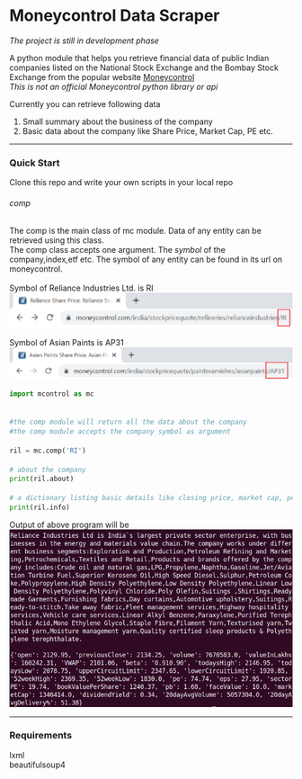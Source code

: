 # Moneycontrol Data Scraper

*The project is still in development phase*

A python module that helps you retrieve financial data of public Indian companies listed on the National Stock Exchange and the Bombay Stock Exchange from the popular website [Moneycontrol](https://www.moneycontrol.com/)</br>
*This is not an official Moneycontrol python library or api*

Currently you can retrieve following data
1. Small summary about the business of the company
2. Basic data about the company like Share Price, Market Cap, PE etc.
___
### Quick Start
Clone this repo and write your own scripts in your local repo
###### comp
The comp is the main class of mc module. Data of any entity can be retrieved using this class.</br>
The comp class accepts one argument. The *symbol* of the company,index,etf etc. The symbol of any entity can be found in its url on moneycontrol.<br>
<br>Symbol of Reliance Industries Ltd. is RI
![Symbol of Reliance](image/relurl.png)

Symbol of Asian Paints is AP31
![Symbol of Asian Paints](image/aiurl.png)
```python
import mcontrol as mc


#the comp module will return all the data about the company
#the comp module accepts the company symbol as argument

ril = mc.comp('RI')

# about the company
print(ril.about)

# a dictionary listing basic details like closing price, market cap, pe etc
print(ril.info)
```
Output of above program will be
![output](image/output.png)

___

### Requirements
lxml</br>
beautifulsoup4
